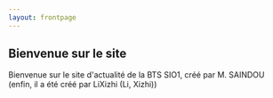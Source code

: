 ```yaml
---
layout: frontpage
---
```


## Bienvenue sur le site

Bienvenue sur le site d'actualité de la BTS SIO1, créé par M. SAINDOU (enfin, il a été créé par LiXizhi (Li, Xizhi))
